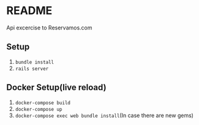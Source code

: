 # README

Api excercise to Reservamos.com

## Setup

1. `bundle install`
2. `rails server`

## Docker Setup(live reload)

1. `docker-compose build`
2. `docker-compose up`
3. `docker-compose exec web bundle install`(In case there are new gems)

